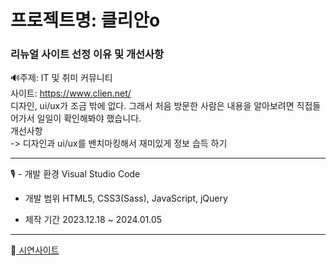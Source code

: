 # 프로젝트명: 클리안o


### 리뉴얼 사이트 선정 이유 및 개선사항

🔊주제: IT 및 취미 커뮤니티  
사이트: https://www.clien.net/  
디자인, ui/ux가 조금 밖에 없다. 그래서 처음 방문한 사람은 내용을 알아보려면 직접들어가서 일일이 확인해봐야 했습니다.  
개선사항  
-> 디자인과 ui/ux를 밴치마킹해서 재미있게 정보 습득 하기

-------------

 🎙️ - 개발 환경
      Visual Studio Code

   - 개발 범위
     HTML5, CSS3(Sass), JavaScript, jQuery
 
   - 제작 기간
   2023.12.18 ~ 2024.01.05

-------------

📢<a href="https://repeat0105.github.io/cliening_one/"> 시연사이트 <a/>
